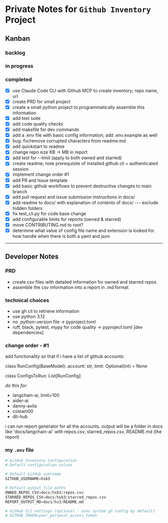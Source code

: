 # Private Notes for `Github Inventory` Project

## Kanban

### **backlog**

### **in progress**

### **completed**

- [x] use Claude Code CLI with Github MCP to create inventory; repo name, url
- [x] create PRD for small project
- [x] create a small python project to programmatically assemble this information
- [x] add test suite
- [x] add code quality checks
- [x] add makefile for dev commands
- [x] add a .env file with basic config information; add .env.example as well
- [x] bug: fix/remove corrupted characters from readme.md
- [x] add quickstart to readme
- [x] change repo size KB -> MB in report
- [x] add test for --limit (apply to both owned and starred)
- [x] create readme; note prerequisite of installed github cli + authenticated session
- [x] implement change order #1
- [x] add PR and Issue template
- [x] add basic github workflows to prevent destructive changes to main branch
- [x] add pull request and issue submission instructions in docs/
- [x] add readme to docs/ with explanation of contents of docs/ --- exclude hidden folders
- [x] fix test_cli.py for code base change
- [x] add configurable limits for reports (owned & starred)
- [x] move CONTRIBUTING.md to root?
- [x] determine what value of config file name and extension is looked for.  how handle when there is both a yaml and json

---

## Developer Notes

### PRD

- create csv files with detailed information for owned and starred repos
- assemble the csv information into a report in .md format

### **technical choices**

- use gh cli to retrieve information
- use python 3.12
- no .python-version file -> pyproject.toml
- ruff, black, pytest, mypy for code quality -> pyproject.toml [dev dependencies]

### change order - #1

add functionality so that if i have a list of github accounts:

class RunConfig(BaseModel):
    account: str,
    limit: Optional(int) = None

class ConfigsToRun:
    List[RunConfig]

*do this for:*

- langchain-ai, limit=100
- aider-ai
- danny-avila
- coleam00
- dlt-hub

i can run report generator for all the accounts.
output will be a folder in docs like 'docs/langchain-ai'
with repos.csv, starred_repos.csv, README.md (the report)

### my `.env` file

```python
# GitHub Inventory Configuration
# Default configuration values

# Default GitHub username
GITHUB_USERNAME=hsb3

# Default output file paths
OWNED_REPOS_CSV=docs/hsb3/repos.csv
STARRED_REPOS_CSV=docs/hsb3/starred_repos.csv
REPORT_OUTPUT_MD=docs/hs3/README.md

# GitHub CLI settings (optional - uses system gh config by default)
# GITHUB_TOKEN=your_personal_access_token
```
